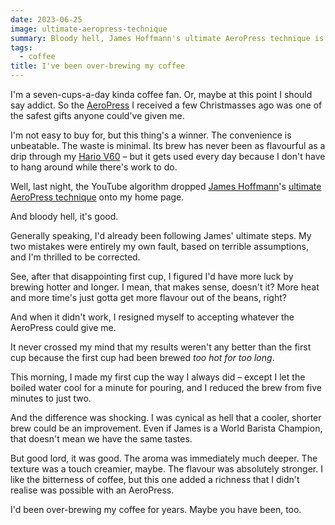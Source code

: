 ```yaml
---
date: 2023-06-25
image: ultimate-aeropress-technique
summary: Bloody hell, James Hoffmann's ultimate AeroPress technique is good.
tags:
  - coffee
title: I've been over-brewing my coffee
---
```


I'm a seven-cups-a-day kinda coffee fan. Or, maybe at this point I should say addict. So the [AeroPress](https://aeropress.com/) I received a few Christmasses ago was one of the safest gifts anyone could've given me.

I'm not easy to buy for, but this thing's a winner. The convenience is unbeatable. The waste is minimal. Its brew has never been as flavourful as a drip through my [Hario V60](https://global.hario.com/v60/v60series.html) – but it gets used every day because I don't have to hang around while there's work to do.

Well, last night, the YouTube algorithm dropped [James Hoffmann](https://www.jameshoffmann.co.uk/)'s [ultimate AeroPress technique](https://www.youtube.com/watch?v=j6VlT_jUVPc) onto my home page.

And bloody hell, it's good.

Generally speaking, I'd already been following James' ultimate steps. My two mistakes were entirely my own fault, based on terrible assumptions, and I'm thrilled to be corrected.

See, after that disappointing first cup, I figured I'd have more luck by brewing hotter and longer. I mean, that makes sense, doesn't it? More heat and more time's just gotta get more flavour out of the beans, right?

And when it didn't work, I resigned myself to accepting whatever the AeroPress could give me.

It never crossed my mind that my results weren't any better than the first cup because the first cup had been brewed _too hot for too long_.

This morning, I made my first cup the way I always did – except I let the boiled water cool for a minute for pouring, and I reduced the brew from five minutes to just two.

And the difference was shocking. I was cynical as hell that a cooler, shorter brew could be an improvement. Even if James is a World Barista Champion, that doesn't mean we have the same tastes.

But good lord, it was good. The aroma was immediately much deeper. The texture was a touch creamier, maybe. The flavour was absolutely stronger. I like the bitterness of coffee, but this one added a richness that I didn't realise was possible with an AeroPress.

I'd been over-brewing my coffee for years. Maybe you have been, too.
